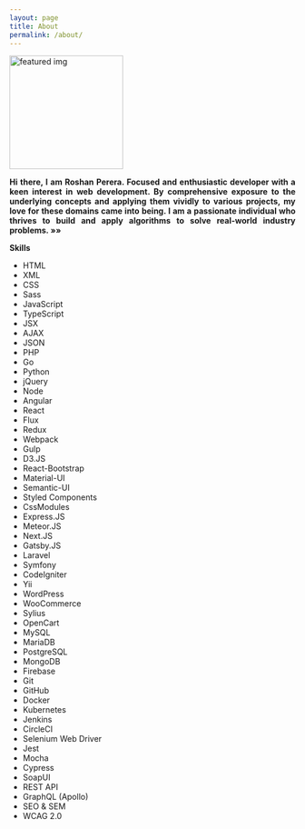 ```yaml
---
layout: page
title: About
permalink: /about/
---
```

<main class="grid-container">
    <article class="featured">
        <div id="test" onmousedown='return false;' onselectstart='return false;'>
            <img class="center-block" src="https://avatars.githubusercontent.com/u/68834456?v=4" alt="featured img" width="200" height="200" role="img" />
        </div>
        <div style="text-align: justify;">   
            <div id="test" onmousedown='return false;' onselectstart='return false;'>
                <p><b>Hi there, I am Roshan Perera. Focused and enthusiastic developer with a keen interest in web development. By comprehensive exposure to the underlying concepts and applying them vividly to various projects, my love for these domains came into being. I am a passionate individual who thrives to build and apply algorithms to solve real-world industry problems.&nbsp;&raquo;&raquo;</b></p>
            </div>
        </div>
    </article>
</main>

<div class="skills">
    <div id="test" onmousedown='return false;' onselectstart='return false;'>
        <p><b>Skills</b></p>
        <ul>
            <li>HTML</li>
            <li>XML</li>
            <li>CSS</li>
            <li>Sass</li>
            <li>JavaScript</li>
            <li>TypeScript</li>
            <li>JSX</li>
            <li>AJAX</li>
            <li>JSON</li>
            <li>PHP</li>
            <li>Go</li>
            <li>Python</li>
            <li>jQuery</li>
            <li>Node</li>
            <li>Angular</li>
            <li>React</li>
            <li>Flux</li>
            <li>Redux</li>
            <li>Webpack</li>
            <li>Gulp</li>
            <li>D3.JS</li>
            <li>React-Bootstrap</li>
            <li>Material-UI</li>
            <li>Semantic-UI</li>   
            <li>Styled Components</li>
            <li>CssModules</li>
            <li>Express.JS</li>
            <li>Meteor.JS</li>
            <li>Next.JS</li>
            <li>Gatsby.JS</li>
            <li>Laravel</li>
            <li>Symfony</li>
            <li>CodeIgniter</li>
            <li>Yii</li>
            <li>WordPress</li>
            <li>WooCommerce</li>
            <li>Sylius</li>
            <li>OpenCart</li>
            <li>MySQL</li>
            <li>MariaDB</li>
            <li>PostgreSQL</li>
            <li>MongoDB</li>
            <li>Firebase</li>
            <li>Git</li>
            <li>GitHub</li>
            <li>Docker</li>
            <li>Kubernetes</li>
            <li>Jenkins</li>
            <li>CircleCI</li>
            <li>Selenium Web Driver</li>
            <li>Jest</li>
            <li>Mocha</li>
            <li>Cypress</li>
            <li>SoapUI</li>
            <li>REST API</li>
            <li>GraphQL (Apollo)</li>
            <li>SEO & SEM</li>
            <li>WCAG 2.0</li>
        </ul>
    </div>
</div>

<script src="/js/jquery.min.js"></script>
<link rel="stylesheet" type="text/css" href="/css/styles.css"/>